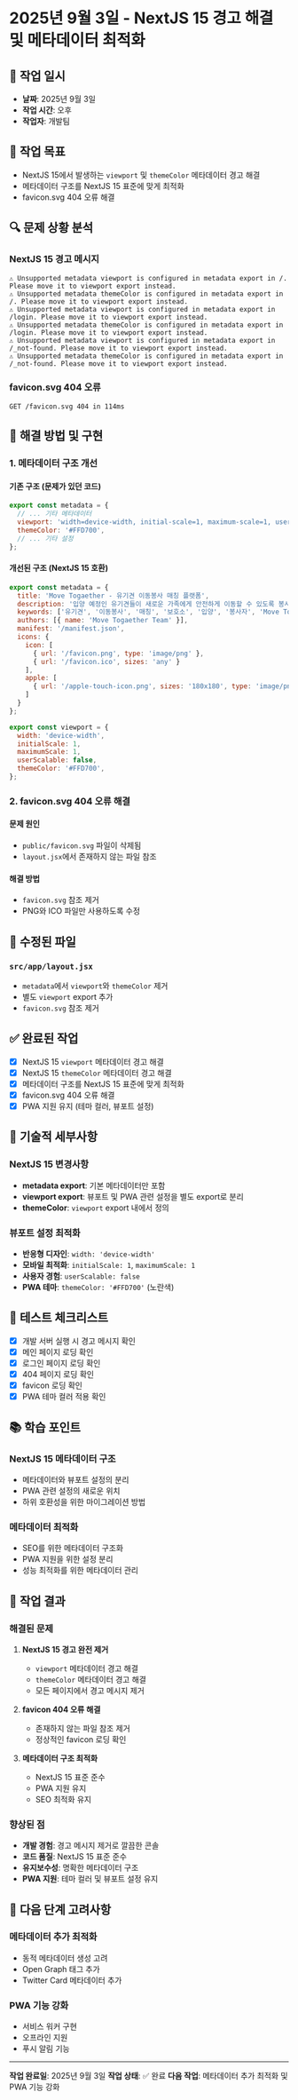 # 2025년 9월 3일 - NextJS 15 경고 해결 및 메타데이터 최적화

## 📅 작업 일시
- **날짜**: 2025년 9월 3일
- **작업 시간**: 오후
- **작업자**: 개발팀

## 🎯 작업 목표
- NextJS 15에서 발생하는 `viewport` 및 `themeColor` 메타데이터 경고 해결
- 메타데이터 구조를 NextJS 15 표준에 맞게 최적화
- favicon.svg 404 오류 해결

## 🔍 문제 상황 분석

### **NextJS 15 경고 메시지**
```
⚠ Unsupported metadata viewport is configured in metadata export in /. Please move it to viewport export instead.
⚠ Unsupported metadata themeColor is configured in metadata export in /. Please move it to viewport export instead.
⚠ Unsupported metadata viewport is configured in metadata export in /login. Please move it to viewport export instead.
⚠ Unsupported metadata themeColor is configured in metadata export in /login. Please move it to viewport export instead.
⚠ Unsupported metadata viewport is configured in metadata export in /_not-found. Please move it to viewport export instead.
⚠ Unsupported metadata themeColor is configured in metadata export in /_not-found. Please move it to viewport export instead.
```

### **favicon.svg 404 오류**
```
GET /favicon.svg 404 in 114ms
```

## 🚀 해결 방법 및 구현

### **1. 메타데이터 구조 개선**

#### **기존 구조 (문제가 있던 코드)**
```javascript
export const metadata = {
  // ... 기타 메타데이터
  viewport: 'width=device-width, initial-scale=1, maximum-scale=1, user-scalable=no',
  themeColor: '#FFD700',
  // ... 기타 설정
};
```

#### **개선된 구조 (NextJS 15 호환)**
```javascript
export const metadata = {
  title: 'Move Togaether - 유기견 이동봉사 매칭 플랫폼',
  description: '입양 예정인 유기견들이 새로운 가족에게 안전하게 이동할 수 있도록 봉사자와 보호소/개인 구조자를 연결하는 매칭 플랫폼',
  keywords: ['유기견', '이동봉사', '매칭', '보호소', '입양', '봉사자', 'Move Togaether'],
  authors: [{ name: 'Move Togaether Team' }],
  manifest: '/manifest.json',
  icons: {
    icon: [
      { url: '/favicon.png', type: 'image/png' },
      { url: '/favicon.ico', sizes: 'any' }
    ],
    apple: [
      { url: '/apple-touch-icon.png', sizes: '180x180', type: 'image/png' }
    ]
  }
};

export const viewport = {
  width: 'device-width',
  initialScale: 1,
  maximumScale: 1,
  userScalable: false,
  themeColor: '#FFD700',
};
```

### **2. favicon.svg 404 오류 해결**

#### **문제 원인**
- `public/favicon.svg` 파일이 삭제됨
- `layout.jsx`에서 존재하지 않는 파일 참조

#### **해결 방법**
- `favicon.svg` 참조 제거
- PNG와 ICO 파일만 사용하도록 수정

## 📁 수정된 파일

### **`src/app/layout.jsx`**
- `metadata`에서 `viewport`와 `themeColor` 제거
- 별도 `viewport` export 추가
- `favicon.svg` 참조 제거

## ✅ 완료된 작업

- [x] NextJS 15 `viewport` 메타데이터 경고 해결
- [x] NextJS 15 `themeColor` 메타데이터 경고 해결
- [x] 메타데이터 구조를 NextJS 15 표준에 맞게 최적화
- [x] favicon.svg 404 오류 해결
- [x] PWA 지원 유지 (테마 컬러, 뷰포트 설정)

## 🔧 기술적 세부사항

### **NextJS 15 변경사항**
- **metadata export**: 기본 메타데이터만 포함
- **viewport export**: 뷰포트 및 PWA 관련 설정을 별도 export로 분리
- **themeColor**: `viewport` export 내에서 정의

### **뷰포트 설정 최적화**
- **반응형 디자인**: `width: 'device-width'`
- **모바일 최적화**: `initialScale: 1`, `maximumScale: 1`
- **사용자 경험**: `userScalable: false`
- **PWA 테마**: `themeColor: '#FFD700'` (노란색)

## 🧪 테스트 체크리스트

- [x] 개발 서버 실행 시 경고 메시지 확인
- [x] 메인 페이지 로딩 확인
- [x] 로그인 페이지 로딩 확인
- [x] 404 페이지 로딩 확인
- [x] favicon 로딩 확인
- [x] PWA 테마 컬러 적용 확인

## 📚 학습 포인트

### **NextJS 15 메타데이터 구조**
- 메타데이터와 뷰포트 설정의 분리
- PWA 관련 설정의 새로운 위치
- 하위 호환성을 위한 마이그레이션 방법

### **메타데이터 최적화**
- SEO를 위한 메타데이터 구조화
- PWA 지원을 위한 설정 분리
- 성능 최적화를 위한 메타데이터 관리

## 🎉 작업 결과

### **해결된 문제**
1. **NextJS 15 경고 완전 제거**
   - `viewport` 메타데이터 경고 해결
   - `themeColor` 메타데이터 경고 해결
   - 모든 페이지에서 경고 메시지 제거

2. **favicon 404 오류 해결**
   - 존재하지 않는 파일 참조 제거
   - 정상적인 favicon 로딩 확인

3. **메타데이터 구조 최적화**
   - NextJS 15 표준 준수
   - PWA 지원 유지
   - SEO 최적화 유지

### **향상된 점**
- **개발 경험**: 경고 메시지 제거로 깔끔한 콘솔
- **코드 품질**: NextJS 15 표준 준수
- **유지보수성**: 명확한 메타데이터 구조
- **PWA 지원**: 테마 컬러 및 뷰포트 설정 유지

## 🔮 다음 단계 고려사항

### **메타데이터 추가 최적화**
- 동적 메타데이터 생성 고려
- Open Graph 태그 추가
- Twitter Card 메타데이터 추가

### **PWA 기능 강화**
- 서비스 워커 구현
- 오프라인 지원
- 푸시 알림 기능

---

**작업 완료일**: 2025년 9월 3일
**작업 상태**: ✅ 완료
**다음 작업**: 메타데이터 추가 최적화 및 PWA 기능 강화
